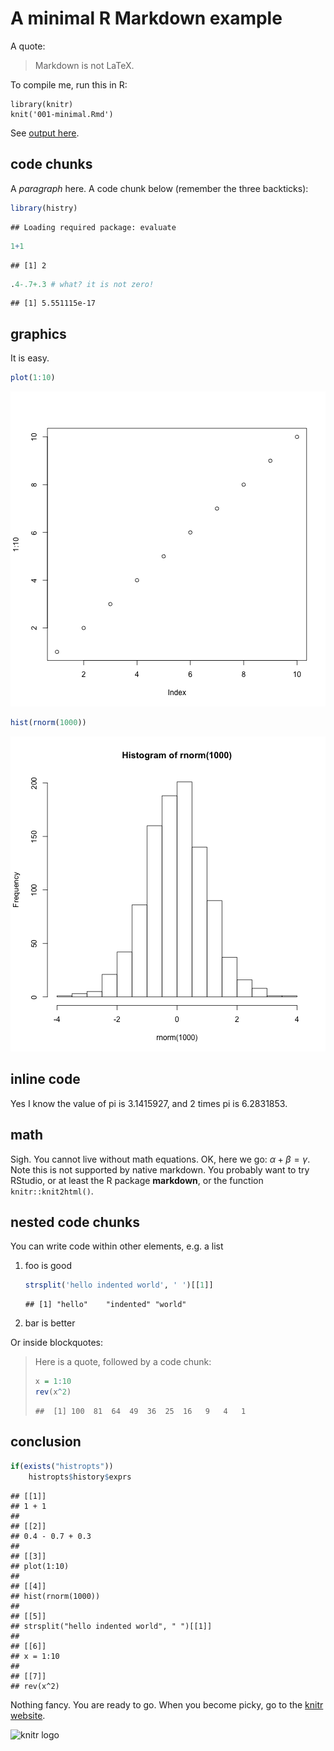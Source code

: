 # A minimal R Markdown example

A quote:

> Markdown is not LaTeX.

To compile me, run this in R:

    library(knitr)
    knit('001-minimal.Rmd')

See [output here](https://github.com/yihui/knitr-examples/blob/master/001-minimal.md).

## code chunks

A _paragraph_ here. A code chunk below (remember the three backticks):


```r
library(histry)
```

```
## Loading required package: evaluate
```

```r
1+1
```

```
## [1] 2
```

```r
.4-.7+.3 # what? it is not zero!
```

```
## [1] 5.551115e-17
```

## graphics

It is easy.


```r
plot(1:10)
```

![plot of chunk unnamed-chunk-2](figure/unnamed-chunk-2-1.png)

```r
hist(rnorm(1000))
```

![plot of chunk unnamed-chunk-2](figure/unnamed-chunk-2-2.png)

## inline code

Yes I know the value of pi is 3.1415927, and 2 times pi is 6.2831853.

## math

Sigh. You cannot live without math equations. OK, here we go: $\alpha+\beta=\gamma$. Note this is not supported by native markdown. You probably want to try RStudio, or at least the R package **markdown**, or the function `knitr::knit2html()`.

## nested code chunks

You can write code within other elements, e.g. a list

1. foo is good
    
    ```r
    strsplit('hello indented world', ' ')[[1]]
    ```
    
    ```
    ## [1] "hello"    "indented" "world"
    ```
2. bar is better

Or inside blockquotes:

> Here is a quote, followed by a code chunk:
>
> 
> ```r
> x = 1:10
> rev(x^2)
> ```
> 
> ```
> ##  [1] 100  81  64  49  36  25  16   9   4   1
> ```

## conclusion



```r
if(exists("histropts"))
	histropts$history$exprs
```

```
## [[1]]
## 1 + 1
## 
## [[2]]
## 0.4 - 0.7 + 0.3
## 
## [[3]]
## plot(1:10)
## 
## [[4]]
## hist(rnorm(1000))
## 
## [[5]]
## strsplit("hello indented world", " ")[[1]]
## 
## [[6]]
## x = 1:10
## 
## [[7]]
## rev(x^2)
```

Nothing fancy. You are ready to go. When you become picky, go to the [knitr website](http://yihui.name/knitr/).

![knitr logo](http://yihui.name/knitr/images/knit-logo.png)
